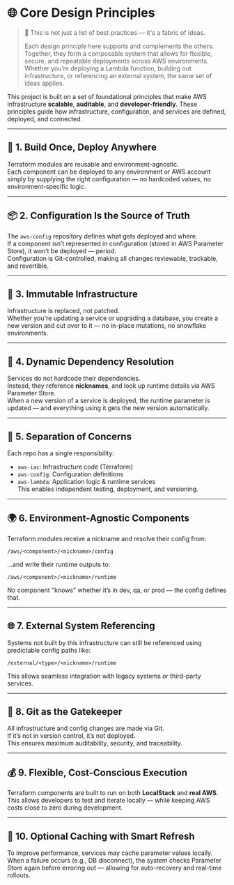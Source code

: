 # 🌐 Core Design Principles

> 🧠 This is not just a list of best practices — it's a fabric of ideas.
>
> Each design principle here supports and complements the others. Together, they form a composable system that allows for flexible, secure, and repeatable deployments across AWS environments. Whether you’re deploying a Lambda function, building out infrastructure, or referencing an external system, the same set of ideas applies.

This project is built on a set of foundational principles that make AWS infrastructure **scalable**, **auditable**, and **developer-friendly**. These principles guide how infrastructure, configuration, and services are defined, deployed, and connected.

---

## 🧱 1. Build Once, Deploy Anywhere  
Terraform modules are reusable and environment-agnostic.  
Each component can be deployed to any environment or AWS account simply by supplying the right configuration — no hardcoded values, no environment-specific logic.

---

## 📦 2. Configuration Is the Source of Truth  
The `aws-config` repository defines what gets deployed and where.  
If a component isn’t represented in configuration (stored in AWS Parameter Store), it won’t be deployed — period.  
Configuration is Git-controlled, making all changes reviewable, trackable, and revertible.

---

## 🔁 3. Immutable Infrastructure  
Infrastructure is replaced, not patched.  
Whether you're updating a service or upgrading a database, you create a new version and cut over to it — no in-place mutations, no snowflake environments.

---

## 🔗 4. Dynamic Dependency Resolution  
Services do not hardcode their dependencies.  
Instead, they reference **nicknames**, and look up runtime details via AWS Parameter Store.  
When a new version of a service is deployed, the runtime parameter is updated — and everything using it gets the new version automatically.

---

## 🧩 5. Separation of Concerns  
Each repo has a single responsibility:  
- `aws-iac`: Infrastructure code (Terraform)  
- `aws-config`: Configuration definitions  
- `aws-lambda`: Application logic & runtime services  
This enables independent testing, deployment, and versioning.

---

## 🌍 6. Environment-Agnostic Components  
Terraform modules receive a nickname and resolve their config from:  
```
/aws/<component>/<nickname>/config
```
...and write their runtime outputs to:  
```
/aws/<component>/<nickname>/runtime
```

No component "knows" whether it’s in dev, qa, or prod — the config defines that.

---

## 🌐 7. External System Referencing  
Systems not built by this infrastructure can still be referenced using predictable config paths like:  
```
/external/<type>/<nickname>/runtime
```
This allows seamless integration with legacy systems or third-party services.

---

## 🔐 8. Git as the Gatekeeper  
All infrastructure and config changes are made via Git.  
If it’s not in version control, it’s not deployed.  
This ensures maximum auditability, security, and traceability.

---

## 💰 9. Flexible, Cost-Conscious Execution  
Terraform components are built to run on both **LocalStack** and **real AWS**.  
This allows developers to test and iterate locally — while keeping AWS costs close to zero during development.

---

## 🧠 10. Optional Caching with Smart Refresh  
To improve performance, services may cache parameter values locally.  
When a failure occurs (e.g., DB disconnect), the system checks Parameter Store again before erroring out — allowing for auto-recovery and real-time rollouts.
